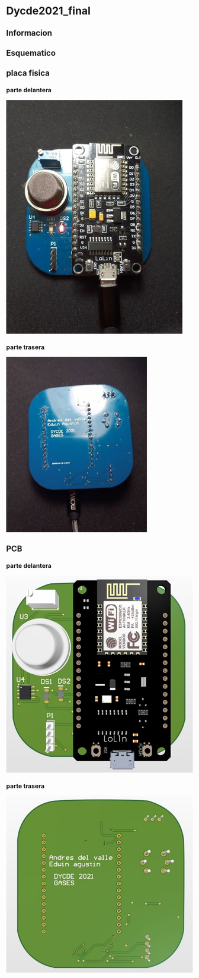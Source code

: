 # Dycde2021_final
## Informacion

## Esquematico

## placa fisica
### parte delantera
![alt text][logo1]

[logo1]: https://github.com/Adelvalle25/Dycde2021_final/blob/main/imagenes/fotoFinal1.jpg " Logo Title Text 2"
### parte trasera
![alt text][logo]

[logo]: https://github.com/Adelvalle25/Dycde2021_final/blob/main/imagenes/fotoFinal2.jpg "Logo Title Text 2"

## PCB 
### parte delantera
![alt text][logo3]

[logo3]: https://github.com/Adelvalle25/Dycde2021_final/blob/main/imagenes/pcb1.jpg
### parte trasera
![alt text][logo4]

[logo4]:https://github.com/Adelvalle25/Dycde2021_final/blob/main/imagenes/pcb2.jpg

